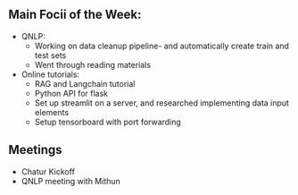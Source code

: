 ## Main Focii of the Week:
- QNLP:
  - Working on data cleanup pipeline- and automatically create train and test sets
  - Went through reading materials
- Online tutorials:
  - RAG and Langchain tutorial
  - Python API for flask
  - Set up streamlit on a server, and researched implementing data input elements
  - Setup tensorboard with port forwarding

## Meetings
- Chatur Kickoff
- QNLP meeting with Mithun
